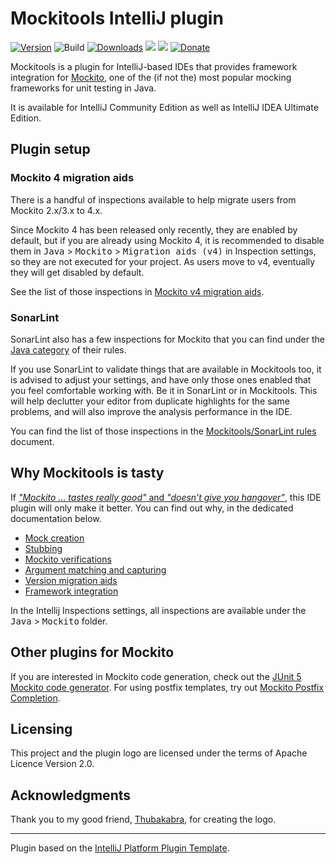 # Mockitools IntelliJ plugin

[![Version](https://img.shields.io/jetbrains/plugin/v/18117-mockitools.svg)](https://plugins.jetbrains.com/plugin/18117-mockitools)
![Build](https://github.com/picimako/mockitools/workflows/Build/badge.svg)
[![Downloads](https://img.shields.io/jetbrains/plugin/d/18117-mockitools.svg)](https://plugins.jetbrains.com/plugin/18117-mockitools)
![](https://img.shields.io/badge/since-IJ2021.1-blue) ![](https://img.shields.io/badge/until-IJ2022.1-blue)
[![Donate](https://img.shields.io/badge/donate-paypal-yellow.svg)](https://www.paypal.com/donate/?hosted_button_id=VVLWNZWPBRUDL)

<!-- Plugin description -->
Mockitools is a plugin for IntelliJ-based IDEs that provides framework integration for [Mockito](https://site.mockito.org), one of the (if not the) most popular mocking frameworks for unit testing in Java.
<!-- Plugin description end -->

It is available for IntelliJ Community Edition as well as IntelliJ IDEA Ultimate Edition.

## Plugin setup

### Mockito 4 migration aids

There is a handful of inspections available to help migrate users from Mockito 2.x/3.x to 4.x.

Since Mockito 4 has been released only recently, they are enabled by default, but if you are already
using Mockito 4, it is recommended to disable them in <kbd>Java</kbd> > <kbd>Mockito</kbd> > <kbd>Migration aids (v4)</kbd> in Inspection settings,
so they are not executed for your project. As users move to v4, eventually they will get disabled by default.

See the list of those inspections in [Mockito v4 migration aids](docs/migration_aids_v4.md).

### SonarLint

SonarLint also has a few inspections for Mockito that you can find under the [Java category](https://rules.sonarsource.com/java?search=mockito) of their rules.

If you use SonarLint to validate things that are available in Mockitools too, it is advised to adjust your settings,
and have only those ones enabled that you feel comfortable working with. Be it in SonarLint or in Mockitools.
This will help declutter your editor from duplicate highlights for the same problems, and will also improve the analysis performance in the IDE.

You can find the list of those inspections in the [Mockitools/SonarLint rules](docs/sonarlint_rules.md) document.

## Why Mockitools is tasty

If [*"Mockito ... tastes really good"* and *"doesn’t give you hangover"*](https://site.mockito.org/#why), this IDE plugin will only make it better. You can find out why, in the dedicated documentation below.

- [Mock creation](docs/mock_creation.md)
- [Stubbing](docs/stubbing.md)
- [Mockito verifications](docs/verifications.md)
- [Argument matching and capturing](docs/argument_matching_capture.md)
- [Version migration aids](docs/migration_aids_v4.md)
- [Framework integration](docs/framework_integration.md)

In the Intellij Inspections settings, all inspections are available under the <kbd>Java</kbd> > <kbd>Mockito</kbd> folder.

## Other plugins for Mockito

If you are interested in Mockito code generation, check out the [JUnit 5 Mockito code generator](https://plugins.jetbrains.com/plugin/12833-junit-5-mockito-code-generator).
For using postfix templates, try out [Mockito Postfix Completion](https://plugins.jetbrains.com/plugin/8150-mockito-postfix-completion).

## Licensing

This project and the plugin logo are licensed under the terms of Apache Licence Version 2.0.

## Acknowledgments

Thank you to my good friend, [Thubakabra](https://www.facebook.com/Thubakabra), for creating the logo.

---
Plugin based on the [IntelliJ Platform Plugin Template][template].

[template]: https://github.com/JetBrains/intellij-platform-plugin-template
